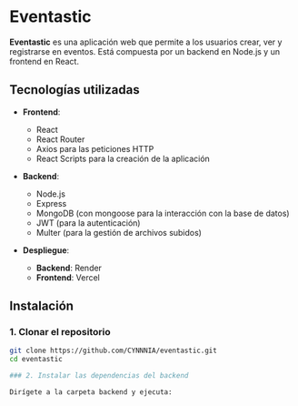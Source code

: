 # Eventastic

**Eventastic** es una aplicación web que permite a los usuarios crear, ver y registrarse en eventos. Está compuesta por un backend en Node.js y un frontend en React.

## Tecnologías utilizadas

- **Frontend**:
  - React
  - React Router
  - Axios para las peticiones HTTP
  - React Scripts para la creación de la aplicación
  
- **Backend**:
  - Node.js
  - Express
  - MongoDB (con mongoose para la interacción con la base de datos)
  - JWT (para la autenticación)
  - Multer (para la gestión de archivos subidos)
  
- **Despliegue**:
  - **Backend**: Render
  - **Frontend**: Vercel

## Instalación

###  1. Clonar el repositorio

```bash
git clone https://github.com/CYNNNIA/eventastic.git
cd eventastic

### 2. Instalar las dependencias del backend

Dirígete a la carpeta backend y ejecuta: